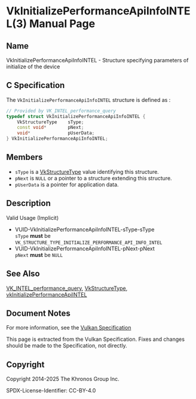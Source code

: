 # VkInitializePerformanceApiInfoINTEL(3) Manual Page

## Name

VkInitializePerformanceApiInfoINTEL - Structure specifying parameters of initialize of the device



## [](#_c_specification)C Specification

The `VkInitializePerformanceApiInfoINTEL` structure is defined as :

```c++
// Provided by VK_INTEL_performance_query
typedef struct VkInitializePerformanceApiInfoINTEL {
    VkStructureType    sType;
    const void*        pNext;
    void*              pUserData;
} VkInitializePerformanceApiInfoINTEL;
```

## [](#_members)Members

- `sType` is a [VkStructureType](https://registry.khronos.org/vulkan/specs/latest/man/html/VkStructureType.html) value identifying this structure.
- `pNext` is `NULL` or a pointer to a structure extending this structure.
- `pUserData` is a pointer for application data.

## [](#_description)Description

Valid Usage (Implicit)

- [](#VUID-VkInitializePerformanceApiInfoINTEL-sType-sType)VUID-VkInitializePerformanceApiInfoINTEL-sType-sType  
  `sType` **must** be `VK_STRUCTURE_TYPE_INITIALIZE_PERFORMANCE_API_INFO_INTEL`
- [](#VUID-VkInitializePerformanceApiInfoINTEL-pNext-pNext)VUID-VkInitializePerformanceApiInfoINTEL-pNext-pNext  
  `pNext` **must** be `NULL`

## [](#_see_also)See Also

[VK\_INTEL\_performance\_query](https://registry.khronos.org/vulkan/specs/latest/man/html/VK_INTEL_performance_query.html), [VkStructureType](https://registry.khronos.org/vulkan/specs/latest/man/html/VkStructureType.html), [vkInitializePerformanceApiINTEL](https://registry.khronos.org/vulkan/specs/latest/man/html/vkInitializePerformanceApiINTEL.html)

## [](#_document_notes)Document Notes

For more information, see the [Vulkan Specification](https://registry.khronos.org/vulkan/specs/latest/html/vkspec.html#VkInitializePerformanceApiInfoINTEL)

This page is extracted from the Vulkan Specification. Fixes and changes should be made to the Specification, not directly.

## [](#_copyright)Copyright

Copyright 2014-2025 The Khronos Group Inc.

SPDX-License-Identifier: CC-BY-4.0